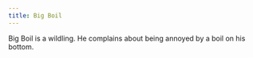 ```yaml
---
title: Big Boil
---
```


Big Boil is a wildling. He complains about being annoyed by a boil on his bottom.


